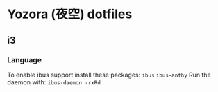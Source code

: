 # Yozora (夜空) dotfiles

## i3

### Language

To enable ibus support install these packages: `ibus` `ibus-anthy`
Run the daemon with: `ibus-daemon -rxRd`
